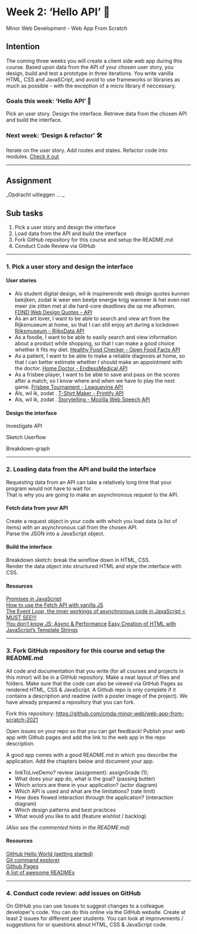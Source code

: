 # Week 2: ‘Hello API’ 🐒

Minor Web Development - Web App From Scratch

## Intention

The coming three weeks you will create a client side web app during this course. Based upon data from the API of your chosen user story, you design, build and test a prototype in three iterations. You write vanilla HTML, CSS and JavaSCript, and avoid to use frameworks or libraries as much as possible - with the exception of a micro library if neccessary. 

### Goals this week: ‘Hello API’ 🐒

Pick an user story. Design the interface. Retrieve data from the chosen API and build the interface.

### Next week: ‘Design & refactor’ 🛠

Iterate on the user story. Add routes and states. Refactor code into modules. [Check it out](https://github.com/cmda-minor-web/web-app-from-scratch-2122/blob/main/course/week-3.md)

---  

## Assignment

_Opdracht uitleggen ... _

## Sub tasks

1. Pick a user story and design the interface
2. Load data from the API and build the interface
3. Fork GitHub repository for this course and setup the README.md 
4. Conduct Code Review via GitHub  

---  

### 1. Pick a user story and design the interface

#### User stories

- Als student digital design, wil ik inspirerende web design quotes kunnen bekijken, zodat ik weer een beetje energie krijg wanneer ik het even niet meer zie zitten met al die hard-core deadlines die op me afkomen.
[FDND Web Design Quotes - API](https://github.com/cmda-minor-web/web-app-from-scratch-2122/blob/main/course/fdnd-quotes.md)
- As an art lover, I want to be able to search and view art from the Rijksmuseum at home, so that I can still enjoy art during a lockdown
[Rijksmuseum - RijksData API](https://github.com/cmda-minor-web/web-app-from-scratch-2122/blob/main/course/rijksmuseum.md)
- As a foodie, I want to be able to easily search and view information about a product while shopping,
so that I can make a good choice whether it fits my diet.
[Healthy Food Checker - Open Food Facts API](https://github.com/cmda-minor-web/web-app-from-scratch-2122/blob/main/course/healthy-food-checker.md)
- As a patient,
I want to be able to make a reliable diagnosis at home,
so that I can better estimate whether I should make an appointment with the doctor.
[Home Doctor - EndlessMedical API](https://github.com/cmda-minor-web/web-app-from-scratch-2122/blob/main/course/home-doctor.md)
- As a frisbee player, I want to be able to save and pass on the scores after a match, so I know where and when we have to play the next game. 
[Frisbee Tournament - Leaguevine API](https://github.com/cmda-minor-web/web-app-from-scratch-2122/blob/main/course/frisbee-tournament.md)
- Als, 
wil ik, 
zodat .
[T-Shirt Maker - Printify API](https://github.com/cmda-minor-web/web-app-from-scratch-2122/blob/main/course/t-shirt-maker.md)  
- Als, 
wil ik, 
zodat .
[Storytelling - Mozilla Web Speech API](https://github.com/cmda-minor-web/web-app-from-scratch-2122/blob/main/course/storytelling.md)


#### Design the interface

Investigate API

Sketch Userflow

Breakdown-graph


---

### 2. Loading data from the API and build the interface

Requesting data from an API can take a relatively long time that your program would not have to wait for.   
That is why you are going to make an asynchronous request to the API.

#### Fetch data from your API

Create a request object in your code with which you load data (a list of items) with an asynchronous call from the chosen API.  
Parse the JSON into a JavaScript object.

#### Build the interface

Breakdown sketch: break the wireflow down in HTML, CSS.   
Render the data object into structured HTML and style the interface with CSS.  

#### Resources
[Promises in JavaScript](https://gomakethings.com/promises-in-javascript/)  
[How to use the Fetch API with vanilla JS](https://gomakethings.com/how-to-use-the-fetch-api-with-vanilla-js/)  
[The Event Loop, the inner workings of asynchronous code in JavaScript < MUST SEE!!!](https://www.youtube.com/watch?v=8aGhZQkoFbQ)   
[You don’t know JS; Async & Performance](https://github.com/getify/You-Dont-Know-JS/blob/1st-ed/async%20&%20performance/README.md#you-dont-know-js-async--performance)
[Easy Creation of HTML with JavaScript’s Template Strings](https://wesbos.com/template-strings-html)

---  

### 3. Fork GitHub repository for this course and setup the README.md 

All code and documentation that you write (for all courses and projects in this minor) will be in a GitHub repository. Make a neat layout of files and folders. Make sure that the code can also be viewed via GitHub Pages as rendered HTML, CSS & JavaScript. A Github repo is only complete if it contains a description and readme (with a poster image of the project). We have already prepared a repository that you can fork.

Fork this repository: https://github.com/cmda-minor-web/web-app-from-scratch-2021

Open issues on your repo so that you can get feedback!
Publish your web app with Github pages and add the link to the web app in the repo description.

A good app comes with a good README.md in which you describe the application. Add the chapters below and document your app.

* linkToLiveDemo? review (assignment): assignGrade (1);  
* What does your app do, what is the goal? (passing butter)  
* Which actors are there in your application? (actor diagram)  
* Which API is used and what are the limitations? (rate limit)  
* How does flowed interaction through the application? (interaction diagram)  
* Which design patterns and best practices  
* What would you like to add (feature wishlist / backlog)  

*(Also see the commented hints in the README.md)*

#### Resources

[GitHub Hello World (getting started)](https://guides.github.com/activities/hello-world/)  
[Git command explorer](https://gitexplorer.com/)  
[Github Pages](https://pages.github.com/)  
[A list of awesome READMEs](https://github.com/cmda-minor-web/web-app-from-scratch-1819/network/members)  

---  

### 4. Conduct code review: add issues on GitHub

On GitHub you can use Issues to suggest changes to a colleague developer's code. You can do this online via the GitHub website.
Create at least 2 issues for different peer students. You can look at improvements / suggestions for or questions about HTML, CSS & JavaScript code. 
